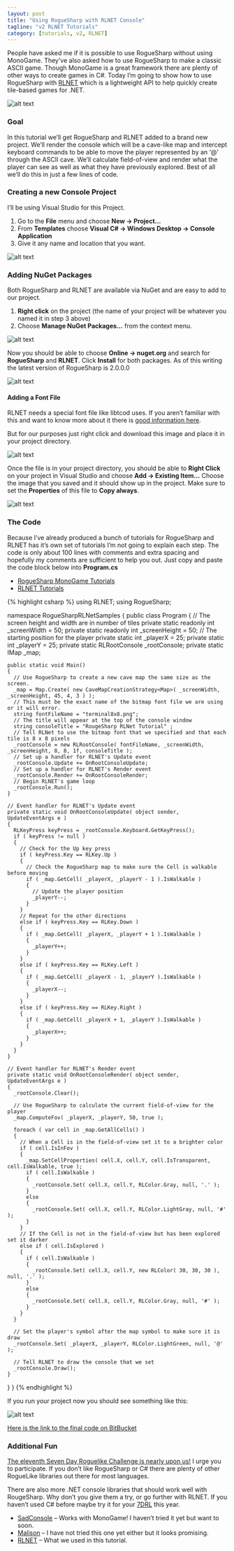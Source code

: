 ```yaml
---
layout: post
title: "Using RogueSharp with RLNET Console"
tagline: "v2 RLNET Tutorials"
category: [tutorials, v2, RLNET]
---
```

People have asked me if it is possible to use RogueSharp without using MonoGame. They’ve also asked how to use RogueSharp to make a classic ASCII game. Though MonoGame is a great framework there are plenty of other ways to create games in C#. Today I’m going to show how to use RogueSharp with [RLNET](https://bitbucket.org/clarktravism/rlnet) which is a lightweight API to help quickly create tile-based games for .NET.

![alt text](/img/largecavern.png "Large Cavern")

### Goal

In this tutorial we’ll get RogueSharp and RLNET added to a brand new project. We’ll render the console which will be a cave-like map and intercept keyboard commands to be able to move the player represented by an ‘@’ through the ASCII cave. We’ll calculate field-of-view and render what the player can see as well as what they have previously explored. Best of all we’ll do this in just a few lines of code.

### Creating a new Console Project

I’ll be using Visual Studio for this Project.

1. Go to the **File** menu and choose **New -> Project…**
1. From **Templates** choose **Visual C# -> Windows Desktop -> Console Application**
1. Give it any name and location that you want.

![alt text](/img/consoleapplication.png "Visual Studio New Project dialog")

### Adding NuGet Packages

Both RogueSharp and RLNET are available via NuGet and are easy to add to our project.

1. **Right click** on the project (the name of your project will be whatever you named it in step 3 above)
1. Choose **Manage NuGet Packages…** from the context menu.

![alt text](/img/managenugetpackages.png "Manage NuGet Packages modal")

Now you should be able to choose **Online -> nuget.org** and search for **RogueSharp** and **RLNET**. Click **Install** for both packages. As of this writing the latest version of RogueSharp is 2.0.0.0

![alt text](/img/addingnugetpackages.png "Adding NuGet Packages dialog")

#### Adding a Font File

RLNET needs a special font file like libtcod uses. If you aren’t familiar with this and want to know more about it there is [good information here](http://doryen.eptalys.net/data/libtcod/doc/1.5.1/html2/console_set_custom_font.html?py=true).

But for our purposes just right click and download this image and place it in your project directory.

![alt text](/img/terminal8x8.png "terminal fonts")

Once the file is in your project directory, you should be able to **Right Click** on your project in Visual Studio and choose **Add -> Existing Item…** Choose the image that you saved and it should show up in the project. Make sure to set the **Properties** of this file to **Copy always**.

![alt text](/img/bitmapfont.png "Setting copy always properties in Visual Studio")

### The Code

Because I’ve already produced a bunch of tutorials for RogueSharp and RLNET has it’s own set of tutorials I’m not going to explain each step. The code is only about 100 lines with comments and extra spacing and hopefully my comments are sufficient to help you out. Just copy and paste the code block below into **Program.cs**

* [RogueSharp MonoGame Tutorials]()
* [RLNET Tutorials](https://clarktravism.wordpress.com/)

{% highlight csharp %}
using RLNET;
using RogueSharp;

namespace RogueSharpRLNetSamples
{
  public class Program
  {
    // The screen height and width are in number of tiles
    private static readonly int _screenWidth = 50;
    private static readonly int _screenHeight = 50;
    // The starting position for the player
    private static int _playerX = 25;
    private static int _playerY = 25;
    private static RLRootConsole _rootConsole;
    private static IMap _map;

    public static void Main()
    {
      // Use RogueSharp to create a new cave map the same size as the screen.
      _map = Map.Create( new CaveMapCreationStrategy<Map>( _screenWidth, _screenHeight, 45, 4, 3 ) );
      // This must be the exact name of the bitmap font file we are using or it will error.
      string fontFileName = "terminal8x8.png";
      // The title will appear at the top of the console window
      string consoleTitle = "RougeSharp RLNet Tutorial" ;
      // Tell RLNet to use the bitmap font that we specified and that each tile is 8 x 8 pixels
      _rootConsole = new RLRootConsole( fontFileName, _screenWidth, _screenHeight, 8, 8, 1f, consoleTitle );
      // Set up a handler for RLNET's Update event
      _rootConsole.Update += OnRootConsoleUpdate;
      // Set up a handler for RLNET's Render event
      _rootConsole.Render += OnRootConsoleRender;
      // Begin RLNET's game loop
      _rootConsole.Run();
    }

    // Event handler for RLNET's Update event
    private static void OnRootConsoleUpdate( object sender, UpdateEventArgs e )
    {
      RLKeyPress keyPress = _rootConsole.Keyboard.GetKeyPress();
      if ( keyPress != null )
      {
        // Check for the Up key press
        if ( keyPress.Key == RLKey.Up )
        {
          // Check the RogueSharp map to make sure the Cell is walkable before moving
          if ( _map.GetCell( _playerX, _playerY - 1 ).IsWalkable )
          {
            // Update the player position
            _playerY--;
          }
        }
        // Repeat for the other directions
        else if ( keyPress.Key == RLKey.Down )
        {
          if ( _map.GetCell( _playerX, _playerY + 1 ).IsWalkable )
          {
            _playerY++;
          }
        }
        else if ( keyPress.Key == RLKey.Left )
        {
          if ( _map.GetCell( _playerX - 1, _playerY ).IsWalkable )
          {
            _playerX--;
          }
        }
        else if ( keyPress.Key == RLKey.Right )
        {
          if ( _map.GetCell( _playerX + 1, _playerY ).IsWalkable )
          {
            _playerX++;
          }
        }
      }
    }

    // Event handler for RLNET's Render event
    private static void OnRootConsoleRender( object sender, UpdateEventArgs e )
    {
      _rootConsole.Clear();

      // Use RogueSharp to calculate the current field-of-view for the player
      _map.ComputeFov( _playerX, _playerY, 50, true );

      foreach ( var cell in _map.GetAllCells() )
      {
        // When a Cell is in the field-of-view set it to a brighter color
        if ( cell.IsInFov )
        {
          _map.SetCellProperties( cell.X, cell.Y, cell.IsTransparent, cell.IsWalkable, true );
          if ( cell.IsWalkable )
          {
            _rootConsole.Set( cell.X, cell.Y, RLColor.Gray, null, '.' );
          }
          else
          {
            _rootConsole.Set( cell.X, cell.Y, RLColor.LightGray, null, '#' );
          }
        }
        // If the Cell is not in the field-of-view but has been explored set it darker
        else if ( cell.IsExplored )
        {
          if ( cell.IsWalkable )
          {
            _rootConsole.Set( cell.X, cell.Y, new RLColor( 30, 30, 30 ), null, '.' );
          }
          else
          {
            _rootConsole.Set( cell.X, cell.Y, RLColor.Gray, null, '#' );
          }
        }
      }

      // Set the player's symbol after the map symbol to make sure it is draw
      _rootConsole.Set( _playerX, _playerY, RLColor.LightGreen, null, '@' );

      // Tell RLNET to draw the console that we set
      _rootConsole.Draw();
    }
  }
}
{% endhighlight %}

If you run your project now you should see something like this:

![alt text](/img/rlnetcave.gif "Animation of running tutorial")

[Here is the link to the final code on BitBucket](https://bitbucket.org/FaronBracy/roguesharprlnetsamples)

### Additional Fun

[The eleventh Seven Day Roguelike Challenge is nearly upon us!](http://7drl.org/2015/01/28/7drl-2015-announced-for-7-15-march/) I urge you to participate. If you don’t like RogueSharp or C# there are plenty of other RogueLike libraries out there for most languages.

There are also more .NET console libraries that should work well with RougeSharp. Why don’t you give them a try, or go further with RLNET. If you haven’t used C# before maybe try it for your [7DRL](http://7drl.org/) this year.

* [SadConsole](https://github.com/Thraka/SadConsole) – Works with MonoGame! I haven’t tried it yet but want to soon.
* [Malison](https://bitbucket.org/munificent/malison/wiki/Home) – I have not tried this one yet either but it looks promising.
* [RLNET](https://bitbucket.org/clarktravism/rlnet) – What we used in this tutorial.

